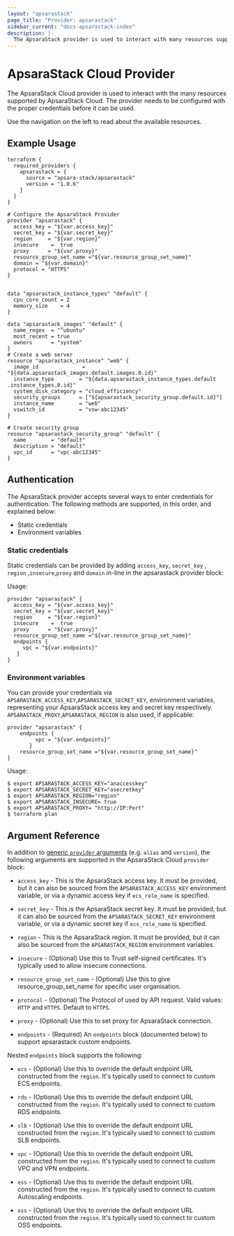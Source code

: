 ```yaml
---
layout: "apsarastack"
page_title: "Provider: apsarastack"
sidebar_current: "docs-apsarastack-index"
description: |-
  The ApsaraStack provider is used to interact with many resources supported by ApsaraStack. The provider needs to be configured with the proper credentials before it can be used.
---
```


# ApsaraStack Cloud Provider

The ApsaraStack Cloud provider is used to interact with the
many resources supported by ApsaraStack Cloud. The provider needs to be configured
with the proper credentials before it can be used.

Use the navigation on the left to read about the available resources.

## Example Usage

```hcl
terraform {
  required_providers {
    apsarastack = {
      source = "apsara-stack/apsarastack"
      version = "1.0.6"
    }
  }
}

# Configure the ApsaraStack Provider
provider "apsarastack" {
  access_key = "${var.access_key}"
  secret_key = "${var.secret_key}"
  region     = "${var.region}"
  insecure    =  true
  proxy      = "${var.proxy}"
  resource_group_set_name ="${var.resource_group_set_name}"
  domain = "${var.domain}"
  protocol = "HTTPS"
}


data "apsarastack_instance_types" "default" {
  cpu_core_count = 2
  memory_size    = 4
}

data "apsarastack_images" "default" {
  name_regex  = "^ubuntu"
  most_recent = true
  owners      = "system"
}
# Create a web server
resource "apsarastack_instance" "web" {
  image_id              = "${data.apsarastack_images.default.images.0.id}"
  instance_type        = "${data.apsarastack_instance_types.default .instance_types.0.id}"
  system_disk_category = "cloud_efficiency"
  security_groups      = ["${apsarastack_security_group.default.id}"]
  instance_name        = "web"
  vswitch_id           = "vsw-abc12345"
}

# Create security group
resource "apsarastack_security_group" "default" {
  name        = "default"
  description = "default"
  vpc_id      = "vpc-abc12345"
}
```

## Authentication

The ApsaraStack provider accepts several ways to enter credentials for authentication.
The following methods are supported, in this order, and explained below:

- Static credentials
- Environment variables

### Static credentials

Static credentials can be provided by adding `access_key`, `secret_key` , `region` ,`insecure`,`proxy` and `domain` in-line in the
apsarastack provider block:

Usage:

```hcl
provider "apsarastack" {
  access_key = "${var.access_key}"
  secret_key = "${var.secret_key}"
  region     = "${var.region}"
  insecure    =  true
  proxy      = "${var.proxy}"
  resource_group_set_name ="${var.resource_group_set_name}"
  endpoints {
     vpc = "${var.endpoints}"  
   }
}

```

### Environment variables

You can provide your credentials via `APSARASTACK_ACCESS_KEY`,`APSARASTACK_SECRET_KEY`,
environment variables, representing your ApsaraStack access key and secret key respectively.
`APSARASTACK_PROXY`,`APSARASTACK_REGION` is also used, if applicable:

```hcl
provider "apsarastack" {
    endpoints {
         vpc = "${var.endpoints}"  
       }
    resource_group_set_name ="${var.resource_group_set_name}"
}
```
Usage:

```shell
$ export APSARASTACK_ACCESS_KEY="anaccesskey"
$ export APSARASTACK_SECRET_KEY="asecretkey"
$ export APSARASTACK_REGION="region"
$ export APSARASTACK_INSECURE= true
$ export APSARASTACK_PROXY= "http://IP:Port"
$ terraform plan
```

## Argument Reference

In addition to [generic `provider` arguments](https://www.terraform.io/docs/configuration/providers.html)
(e.g. `alias` and `version`), the following arguments are supported in the ApsaraStack Cloud
 `provider` block:

* `access_key` - This is the ApsaraStack access key. It must be provided, but
  it can also be sourced from the `APSARASTACK_ACCESS_KEY` environment variable, or via
  a dynamic access key if `ecs_role_name` is specified.

* `secret_key` - This is the ApsaraStack secret key. It must be provided, but
  it can also be sourced from the `APSARASTACK_SECRET_KEY` environment variable, or via
  a dynamic secret key if `ecs_role_name` is specified.
  
* `region` - This is the ApsaraStack region. It must be provided, but
  it can also be sourced from the `APSARASTACK_REGION` environment variables.

* `insecure` - (Optional) Use this to Trust self-signed certificates. It's typically used to allow insecure connections.

* `resource_group_set_name` - (Optional) Use this to give resource_group_set_name for specific user organisation.

* `protocol` - (Optional) The Protocol of used by API request. Valid values: `HTTP` and `HTTPS`. Default to `HTTPS`.

* `proxy` -  (Optional) Use this to set proxy for ApsaraStack connection.

* `endpoints` - (Required) An `endpoints` block (documented below) to support apsarastack custom endpoints.

Nested `endpoints` block supports the following:
* `ecs` - (Optional) Use this to override the default endpoint URL constructed from the `region`. It's typically used to connect to custom ECS endpoints.

* `rds` - (Optional) Use this to override the default endpoint URL constructed from the `region`. It's typically used to connect to custom RDS endpoints.

* `slb` - (Optional) Use this to override the default endpoint URL constructed from the `region`. It's typically used to connect to custom SLB endpoints.

* `vpc` - (Optional) Use this to override the default endpoint URL constructed from the `region`. It's typically used to connect to custom VPC and VPN endpoints.

* `ess` - (Optional) Use this to override the default endpoint URL constructed from the `region`. It's typically used to connect to custom Autoscaling endpoints.

* `oss` - (Optional) Use this to override the default endpoint URL constructed from the `region`. It's typically used to connect to custom OSS endpoints.


